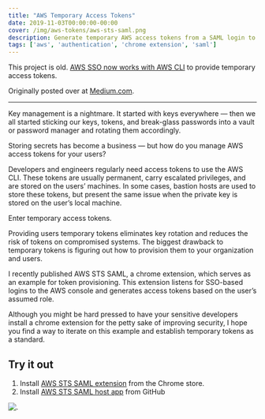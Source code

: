 ```yaml
---
title: "AWS Temporary Access Tokens"
date: 2019-11-03T00:00:00-00:00
cover: /img/aws-tokens/aws-sts-saml.png
description: Generate temporary AWS access tokens from a SAML login to the AWS console
tags: ['aws', 'authentication', 'chrome extension', 'saml']
---
```


This project is old. [AWS SSO now works with AWS CLI](https://docs.aws.amazon.com/cli/latest/userguide/cli-configure-sso.html) to provide temporary access tokens.

Originally posted over at [Medium.com](https://medium.com/@WTFender/aws-temporary-access-tokens-951b3f67e958).

---

Key management is a nightmare. It started with keys everywhere — then we all started sticking our keys, tokens, and break-glass passwords into a vault or password manager and rotating them accordingly.

Storing secrets has become a business — but how do you manage AWS access tokens for your users?

Developers and engineers regularly need access tokens to use the AWS CLI. These tokens are usually permanent, carry escalated privileges, and are stored on the users’ machines. In some cases, bastion hosts are used to store these tokens, but present the same issue when the private key is stored on the user’s local machine.

Enter temporary access tokens.

Providing users temporary tokens eliminates key rotation and reduces the risk of tokens on compromised systems. The biggest drawback to temporary tokens is figuring out how to provision them to your organization and users.

I recently published AWS STS SAML, a chrome extension, which serves as an example for token provisioning. This extension listens for SSO-based logins to the AWS console and generates access tokens based on the user’s assumed role.

Although you might be hard pressed to have your sensitive developers install a chrome extension for the petty sake of improving security, I hope you find a way to iterate on this example and establish temporary tokens as a standard.

## Try it out

1. Install [AWS STS SAML extension](https://chrome.google.com/webstore/detail/aws-saml-keys/gpnbopdmcfpijadjcnfblkpigjngobgl) from the Chrome store.
2. Install [AWS STS SAML host app](https://github.com/WTFender/awsstssaml) from GitHub

![.](/img/aws-tokens/aws-sts-saml-extension.jpg)